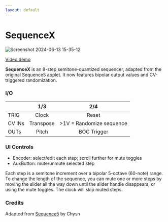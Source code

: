 ```yaml
---
layout: default
---
```

# SequenceX

![Screenshot 2024-06-13 15-35-12](https://github.com/djphazer/O_C-Phazerville/assets/109086194/ee475e5b-1e4b-4e65-8da5-157fd4206858)

[Video demo](https://youtu.be/zsqAbNRgHJI)

**SequenceX** is an 8-step semitone-quantized sequencer, adapted from the original Sequence5 applet. It now features bipolar output values and CV-triggered randomization.

### I/O

|        | 1/3 | 2/4 |
| ------ | :-: | :-: |
| TRIG   | Clock | Reset |
| CV INs | Transpose | >1V = Randomize sequence |
| OUTs   | Pitch | BOC Trigger |


### UI Controls
* Encoder: select/edit each step; scroll further for mute toggles
* AuxButton: mute/unmute selected step

Each step is a semitone increment over a bipolar 5-octave (60-note) range. To change the length of the sequence, you can mute one or more steps by moving the slider all the way down until the slider handle disappears, or using the mute toggles. The clock will skip muted steps.

### Credits
Adapted from [Sequence5](https://github.com/Chysn/O_C-HemisphereSuite/wiki/Sequence5) by Chysn
